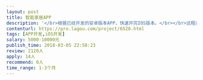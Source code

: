 ```yaml
---                
layout: post       
title: 智能家居APP           
description: '</br>根据已经开发的安卓版本APP，快速开完IOS版本。</br></br>远程开发为主，根据需要驻场开发，当面交流和调试。</br></br>2年以上IOS开发经历，具备独立开发经验，北京本地工程师</br>'     
contenturl: https://pro.lagou.com/project/6528.html      
tags: [APP开发,iOS开发]            
salary: 5000-10000元          
publish_time: 2018-03-05 22:58:23         
review: 2120人                   
apply: 14人                   
recommend: 0人                   
time_range: 1-3个月              
---                 
```

